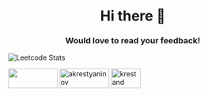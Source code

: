<h1 align="center">Hi there 🙂 </h1>
<h3 align="center">Would love to read your feedback!</h3>

![Leetcode Stats](https://leetcard.jacoblin.cool/trubyroid?theme=nord)

<p align="left">
<a href="https://t.me/ankrt" target="blank"><img align="center" src="https://img.shields.io/badge/-Telegram-red?color=white&logo=telegram&logoColor=blue" height="40" width="100" /></a>
<a href="https://instagram.com/akrestyaninov" target="blank"><img align="center" src="https://img.shields.io/badge/-Instagram-red?color=DD2A7B&logo=instagram&logoColor=white" alt="akrestyaninov" height="40" width="100" /></a>
<a href="https://vk.com/krestand" target="blank"><img align="center" src="https://img.shields.io/badge/-Vk-red?color=blue&logo=vk&logoColor=white" alt="krestand" height="40" width="60" /></a>
</p>
